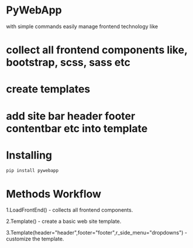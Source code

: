 # PyWebApp
with simple commands easily manage frontend technology like 

# collect all frontend components  like, bootstrap,  scss, sass etc 

# create templates

# add site bar header footer contentbar etc into template

# Installing 

`pip install pywebapp`

# Methods Workflow

1.LoadFrontEnd() - collects all frontend components.

2.Template() - create a basic web site template.

3.Template(header="header",footer="footer",r_side_menu="dropdowns") - customize the template. 





